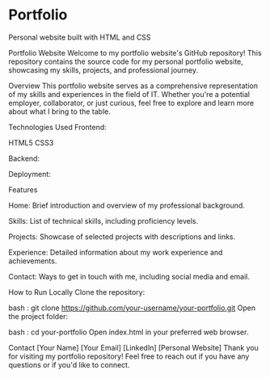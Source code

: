 # Portfolio
Personal website built with HTML and CSS


Portfolio Website
Welcome to my portfolio website's GitHub repository! This repository contains the source code for my personal portfolio website, showcasing my skills, projects, and professional journey.

Overview
This portfolio website serves as a comprehensive representation of my skills and experiences in the field of IT. Whether you're a potential employer, collaborator, or just curious, feel free to explore and learn more about what I bring to the table.

Technologies Used
Frontend:

HTML5
CSS3

Backend:

Deployment:


Features

Home:
Brief introduction and overview of my professional background.

Skills:
List of technical skills, including proficiency levels.

Projects:
Showcase of selected projects with descriptions and links.

Experience:
Detailed information about my work experience and achievements.

Contact:
Ways to get in touch with me, including social media and email.

How to Run Locally
Clone the repository:

bash : git clone https://github.com/your-username/your-portfolio.git
Open the project folder:

bash : cd your-portfolio
Open index.html in your preferred web browser.

Contact
[Your Name]
[Your Email]
[LinkedIn]
[Personal Website]
Thank you for visiting my portfolio repository! Feel free to reach out if you have any questions or if you'd like to connect.






